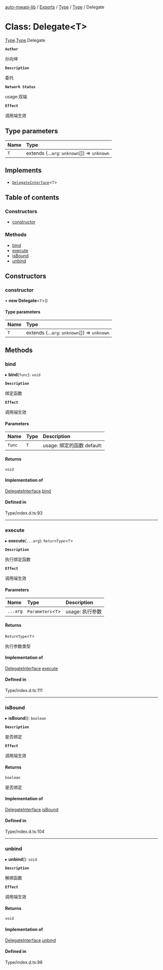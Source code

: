 [auto-mwapi-lib](../README.md) / [Exports](../modules.md) / [Type](../modules/Type.md) / [Type](../modules/Type.Type.md) / Delegate

# Class: Delegate<T\>

[Type](../modules/Type.md).[Type](../modules/Type.Type.md).Delegate

**`Author`**

孙向坤

**`Description`**

委托

**`Network Status`**

usage:双端

**`Effect`**

调用端生效

## Type parameters

| Name | Type |
| :------ | :------ |
| `T` | extends (...`arg`: `unknown`[]) => `unknown` |

## Implements

- [`DelegateInterface`](../interfaces/Type.Type.DelegateInterface.md)<`T`\>

## Table of contents

### Constructors

- [constructor](Type.Type.Delegate.md#constructor)

### Methods

- [bind](Type.Type.Delegate.md#bind)
- [execute](Type.Type.Delegate.md#execute)
- [isBound](Type.Type.Delegate.md#isbound)
- [unbind](Type.Type.Delegate.md#unbind)

## Constructors

### constructor

• **new Delegate**<`T`\>()

#### Type parameters

| Name | Type |
| :------ | :------ |
| `T` | extends (...`arg`: `unknown`[]) => `unknown` |

## Methods

### bind

▸ **bind**(`func`): `void`

**`Description`**

绑定函数

**`Effect`**

调用端生效

#### Parameters

| Name | Type | Description |
| :------ | :------ | :------ |
| `func` | `T` | usage: 绑定的函数 default: |

#### Returns

`void`

#### Implementation of

[DelegateInterface](../interfaces/Type.Type.DelegateInterface.md).[bind](../interfaces/Type.Type.DelegateInterface.md#bind)

#### Defined in

Type/index.d.ts:93

___

### execute

▸ **execute**(`...arg`): `ReturnType`<`T`\>

**`Description`**

执行绑定函数

**`Effect`**

调用端生效

#### Parameters

| Name | Type | Description |
| :------ | :------ | :------ |
| `...arg` | `Parameters`<`T`\> | usage: 执行参数 |

#### Returns

`ReturnType`<`T`\>

执行参数类型

#### Implementation of

[DelegateInterface](../interfaces/Type.Type.DelegateInterface.md).[execute](../interfaces/Type.Type.DelegateInterface.md#execute)

#### Defined in

Type/index.d.ts:111

___

### isBound

▸ **isBound**(): `boolean`

**`Description`**

是否绑定

**`Effect`**

调用端生效

#### Returns

`boolean`

是否绑定

#### Implementation of

[DelegateInterface](../interfaces/Type.Type.DelegateInterface.md).[isBound](../interfaces/Type.Type.DelegateInterface.md#isbound)

#### Defined in

Type/index.d.ts:104

___

### unbind

▸ **unbind**(): `void`

**`Description`**

解绑函数

**`Effect`**

调用端生效

#### Returns

`void`

#### Implementation of

[DelegateInterface](../interfaces/Type.Type.DelegateInterface.md).[unbind](../interfaces/Type.Type.DelegateInterface.md#unbind)

#### Defined in

Type/index.d.ts:98
